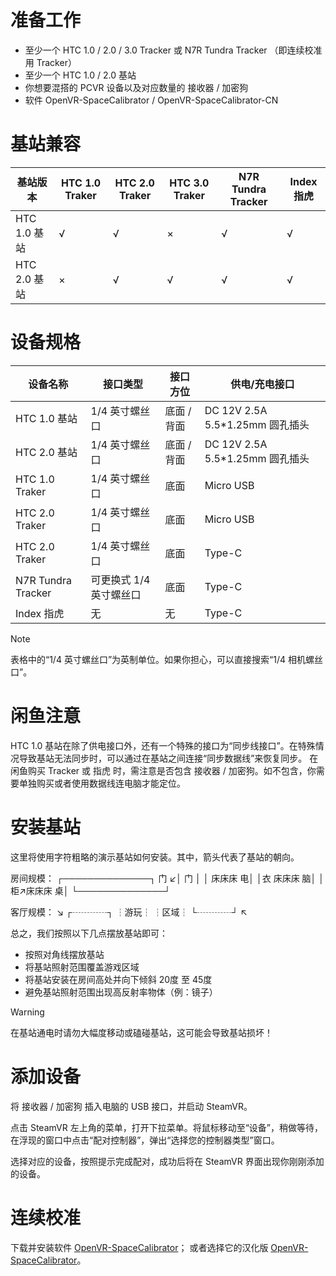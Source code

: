 # 准备工作

- 至少一个 HTC 1.0 / 2.0 / 3.0 Tracker 或 N7R Tundra Tracker （即连续校准用 Tracker）
- 至少一个 HTC 1.0 / 2.0 基站
- 你想要混搭的 PCVR 设备以及对应数量的 接收器 / 加密狗
- 软件 OpenVR-SpaceCalibrator / OpenVR-SpaceCalibrator-CN

# 基站兼容

基站版本 | HTC 1.0 Traker | HTC 2.0 Traker | HTC 3.0 Traker | N7R Tundra Tracker | Index 指虎
-- | -- | -- | -- | -- | --
HTC 1.0 基站 | √ | √ | × | √ | √
HTC 2.0 基站 | × | √ | √ | √ | √

# 设备规格

设备名称 | 接口类型 | 接口方位 | 供电/充电接口
-- | -- | -- | --
HTC 1.0 基站 | 1/4 英寸螺丝口 | 底面 / 背面 | DC 12V 2.5A 5.5*1.25mm 圆孔插头
HTC 2.0 基站 | 1/4 英寸螺丝口 | 底面 / 背面 | DC 12V 2.5A 5.5*1.25mm 圆孔插头
HTC 1.0 Traker | 1/4 英寸螺丝口 | 底面 | Micro USB
HTC 2.0 Traker | 1/4 英寸螺丝口 | 底面 | Micro USB
HTC 2.0 Traker | 1/4 英寸螺丝口 | 底面 | Type-C
N7R Tundra Tracker | 可更换式 1/4 英寸螺丝口 | 底面 | Type-C
Index 指虎 | 无 | 无 | Type-C

> [!NOTE]
> 表格中的“1/4 英寸螺丝口”为英制单位。如果你担心，可以直接搜索“1/4 相机螺丝口”。

# 闲鱼注意

HTC 1.0 基站在除了供电接口外，还有一个特殊的接口为“同步线接口”。在特殊情况导致基站无法同步时，可以通过在基站之间连接“同步数据线”来恢复同步。
在闲鱼购买 Tracker 或 指虎 时，需注意是否包含 接收器 / 加密狗。如不包含，你需要单独购买或者使用数据线连电脑才能定位。

# 安装基站

这里将使用字符粗略的演示基站如何安装。其中，箭头代表了基站的朝向。

房间规模：
┌──────────────┐
门           ↙│
门             │
│    床床床   电│
│衣  床床床   脑│
│柜↗床床床   桌│
└──────────────┘

客厅规模：
↘
   ┌┄┄┄┄┐
   ┆游玩┆
   ┆区域┆
   └┄┄┄┄┘
           ↖

总之，我们按照以下几点摆放基站即可：
- 按照对角线摆放基站
- 将基站照射范围覆盖游戏区域
- 将基站安装在房间高处并向下倾斜 20度 至 45度
- 避免基站照射范围出现高反射率物体（例：镜子）

> [!WARNING]
> 在基站通电时请勿大幅度移动或磕碰基站，这可能会导致基站损坏！

# 添加设备

将 接收器 / 加密狗 插入电脑的 USB 接口，并启动 SteamVR。

点击 SteamVR 左上角的菜单，打开下拉菜单。将鼠标移动至“设备”，稍做等待，在浮现的窗口中点击“配对控制器”，弹出“选择您的控制器类型”窗口。

选择对应的设备，按照提示完成配对，成功后将在 SteamVR 界面出现你刚刚添加的设备。

# 连续校准

下载并安装软件 [OpenVR-SpaceCalibrator](https://github.com/hyblocker/OpenVR-SpaceCalibrator/releases/tag/v1.5)；
或者选择它的汉化版 [OpenVR-SpaceCalibrator](https://github.com/Hrenact/OpenVR-SpaceCalibrator-CN/releases/tag/v1.5.1)。